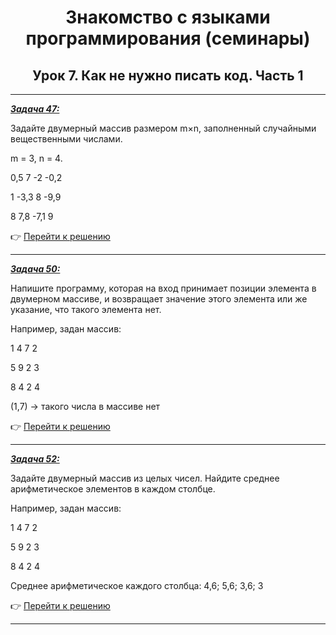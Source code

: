 <center>

# Знакомство с языками программирования (семинары)

## Урок 7. Как не нужно писать код. Часть 1

</center>

---

<u>***Задача 47:***</u>

Задайте двумерный массив размером m×n, заполненный случайными вещественными числами.

m = 3, n = 4.

0,5 7 -2 -0,2

1 -3,3 8 -9,9

8 7,8 -7,1 9

:point_right: [Перейти к решению](https://github.com/ANT050/Homework_21.10.2022/blob/main/Task47/Program.cs "Открыть")

---

<u>***Задача 50:***</u>

Напишите программу, которая на вход принимает позиции элемента в двумерном массиве, и возвращает значение этого элемента или же указание, что такого элемента нет.

Например, задан массив:

1 4 7 2

5 9 2 3

8 4 2 4

(1,7) -> такого числа в массиве нет

:point_right: [Перейти к решению](https://github.com/ANT050/Homework_21.10.2022/blob/main/Task50/Program.cs "Открыть")

---

<u>***Задача 52:***</u>

Задайте двумерный массив из целых чисел. Найдите среднее арифметическое элементов в каждом столбце.

Например, задан массив:

1 4 7 2

5 9 2 3

8 4 2 4

Среднее арифметическое каждого столбца: 4,6; 5,6; 3,6; 3

:point_right: [Перейти к решению](https://github.com/ANT050/Homework_21.10.2022/blob/main/Task52/Program.cs "Открыть")

---
